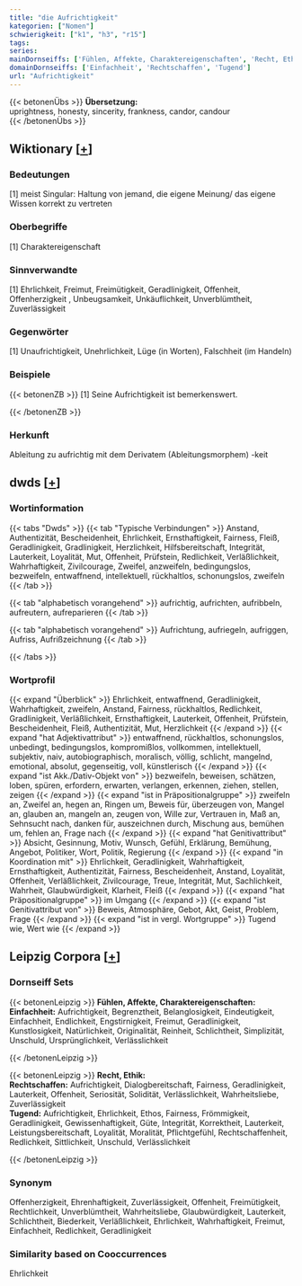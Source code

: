 ```yaml
---
title: "die Aufrichtigkeit"
kategorien: ["Nomen"]
schwierigkeit: ["k1", "h3", "r15"]
tags:
series:
mainDornseiffs: ['Fühlen, Affekte, Charaktereigenschaften', 'Recht, Ethik']
domainDornseiffs: ['Einfachheit', 'Rechtschaffen', 'Tugend']
url: "Aufrichtigkeit"
---
```


{{< betonenÜbs >}}
**Übersetzung:**  
uprightness, honesty, sincerity, frankness, candor, candour  
{{< /betonenÜbs >}}

## Wiktionary [[+](https://de.wiktionary.org/wiki/Aufrichtigkeit)]

### Bedeutungen
[1] meist Singular: Haltung von jemand, die eigene Meinung/ das eigene Wissen korrekt zu vertreten  

### Oberbegriffe
[1] Charaktereigenschaft  

### Sinnverwandte
[1] Ehrlichkeit, Freimut, Freimütigkeit, Geradlinigkeit, Offenheit, Offenherzigkeit , Unbeugsamkeit, Unkäuflichkeit, Unverblümtheit, Zuverlässigkeit  

### Gegenwörter
[1] Unaufrichtigkeit, Unehrlichkeit, Lüge (in Worten), Falschheit (im Handeln)  

### Beispiele
{{< betonenZB >}}
[1] Seine Aufrichtigkeit ist bemerkenswert.  

{{< /betonenZB >}}
### Herkunft
Ableitung zu aufrichtig mit dem Derivatem (Ableitungsmorphem) -keit  



## dwds [[+](https://www.dwds.de/wb/Aufrichtigkeit)]

### Wortinformation
{{< tabs "Dwds" >}}
{{< tab "Typische Verbindungen" >}}
Anstand, Authentizität, Bescheidenheit, Ehrlichkeit, Ernsthaftigkeit, Fairness, Fleiß, Geradlinigkeit, Gradlinigkeit, Herzlichkeit, Hilfsbereitschaft, Integrität, Lauterkeit, Loyalität, Mut, Offenheit, Prüfstein, Redlichkeit, Verläßlichkeit, Wahrhaftigkeit, Zivilcourage, Zweifel, anzweifeln, bedingungslos, bezweifeln, entwaffnend, intellektuell, rückhaltlos, schonungslos, zweifeln
{{< /tab >}}

{{< tab "alphabetisch vorangehend" >}}
aufrichtig, aufrichten, aufribbeln, aufreutern, aufreparieren
{{< /tab >}}

{{< tab "alphabetisch vorangehend" >}}
Aufrichtung, aufriegeln, aufriggen, Aufriss, Aufrißzeichnung
{{< /tab >}}

{{< /tabs >}}

### Wortprofil
{{< expand "Überblick" >}} Ehrlichkeit, entwaffnend, Geradlinigkeit, Wahrhaftigkeit, zweifeln, Anstand, Fairness, rückhaltlos, Redlichkeit, Gradlinigkeit, Verläßlichkeit, Ernsthaftigkeit, Lauterkeit, Offenheit, Prüfstein, Bescheidenheit, Fleiß, Authentizität, Mut, Herzlichkeit {{< /expand >}}
{{< expand "hat Adjektivattribut" >}} entwaffnend, rückhaltlos, schonungslos, unbedingt, bedingungslos, kompromißlos, vollkommen, intellektuell, subjektiv, naiv, autobiographisch, moralisch, völlig, schlicht, mangelnd, emotional, absolut, gegenseitig, voll, künstlerisch {{< /expand >}}
{{< expand "ist Akk./Dativ-Objekt von" >}} bezweifeln, beweisen, schätzen, loben, spüren, erfordern, erwarten, verlangen, erkennen, ziehen, stellen, zeigen {{< /expand >}}
{{< expand "ist in Präpositionalgruppe" >}} zweifeln an, Zweifel an, hegen an, Ringen um, Beweis für, überzeugen von, Mangel an, glauben an, mangeln an, zeugen von, Wille zur, Vertrauen in, Maß an, Sehnsucht nach, danken für, auszeichnen durch, Mischung aus, bemühen um, fehlen an, Frage nach {{< /expand >}}
{{< expand "hat Genitivattribut" >}} Absicht, Gesinnung, Motiv, Wunsch, Gefühl, Erklärung, Bemühung, Angebot, Politiker, Wort, Politik, Regierung {{< /expand >}}
{{< expand "in Koordination mit" >}} Ehrlichkeit, Geradlinigkeit, Wahrhaftigkeit, Ernsthaftigkeit, Authentizität, Fairness, Bescheidenheit, Anstand, Loyalität, Offenheit, Verläßlichkeit, Zivilcourage, Treue, Integrität, Mut, Sachlichkeit, Wahrheit, Glaubwürdigkeit, Klarheit, Fleiß {{< /expand >}}
{{< expand "hat Präpositionalgruppe" >}} im Umgang {{< /expand >}}
{{< expand "ist Genitivattribut von" >}} Beweis, Atmosphäre, Gebot, Akt, Geist, Problem, Frage {{< /expand >}}
{{< expand "ist in vergl. Wortgruppe" >}} Tugend wie, Wert wie {{< /expand >}}

## Leipzig Corpora [[+](https://corpora.uni-leipzig.de/en/res?word=Aufrichtigkeit&corpusId=deu_newscrawl-public_2018)]

### Dornseiff Sets
{{< betonenLeipzig >}}
**Fühlen, Affekte, Charaktereigenschaften:**  
**Einfachheit:** Aufrichtigkeit, Begrenztheit, Belanglosigkeit, Eindeutigkeit, Einfachheit, Endlichkeit, Engstirnigkeit, Freimut, Geradlinigkeit, Kunstlosigkeit, Natürlichkeit, Originalität, Reinheit, Schlichtheit, Simplizität, Unschuld, Ursprünglichkeit, Verlässlichkeit  

{{< /betonenLeipzig >}}


{{< betonenLeipzig >}}
**Recht, Ethik:**  
**Rechtschaffen:** Aufrichtigkeit, Dialogbereitschaft, Fairness, Geradlinigkeit, Lauterkeit, Offenheit, Seriosität, Solidität, Verlässlichkeit, Wahrheitsliebe, Zuverlässigkeit  
**Tugend:** Aufrichtigkeit, Ehrlichkeit, Ethos, Fairness, Frömmigkeit, Geradlinigkeit, Gewissenhaftigkeit, Güte, Integrität, Korrektheit, Lauterkeit, Leistungsbereitschaft, Loyalität, Moralität, Pflichtgefühl, Rechtschaffenheit, Redlichkeit, Sittlichkeit, Unschuld, Verlässlichkeit  

{{< /betonenLeipzig >}}

### Synonym
Offenherzigkeit, Ehrenhaftigkeit, Zuverlässigkeit, Offenheit, Freimütigkeit, Rechtlichkeit, Unverblümtheit, Wahrheitsliebe, Glaubwürdigkeit, Lauterkeit, Schlichtheit, Biederkeit, Verläßlichkeit, Ehrlichkeit, Wahrhaftigkeit, Freimut, Einfachheit, Redlichkeit, Geradlinigkeit


### Similarity based on Cooccurrences
Ehrlichkeit

